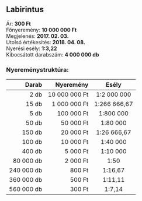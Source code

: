 ## Labirintus

Ár: **300 Ft**<br/>
Főnyeremény: **10 000 000 Ft**<br/>
Megjelenés: **2017. 02. 03.**<br/>
Utolsó értékesítés: **2018. 04. 08.**<br/>
Nyerési esély: **1:3,22**<br/>
Kibocsátott darabszám: **4 000 000 db**<br/>

### Nyereménystruktúra:
Darab|Nyeremény|Esély
---:|---:|:---:
2 db|10 000 000 Ft|1:2 000 000
15 db|1 000 000 Ft|1:266 666,67
5 db|100 000 Ft|1:800 000
50 db|50 000 Ft|1:80 000
150 db|20 000 Ft|1:26 666,67
100 db|10 000 Ft|1:40 000
400 db|5 000 Ft|1:10 000
80 000 db|2 000 Ft|1:50
240 000 db|800 Ft|1:16,67
360 000 db|500 Ft|1:11,11
560 000 db|300 Ft|1:7,14
